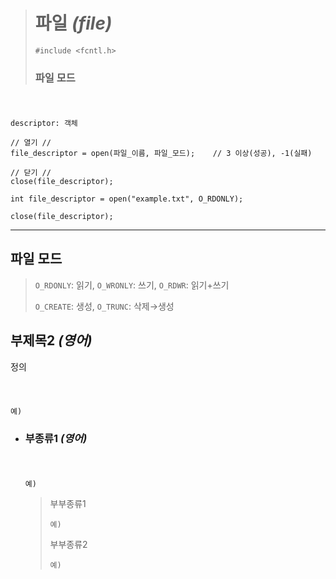># 파일 *(file)*
>`#include <fcntl.h>`
>
>### 파일 모드
###### <img src = ''>
```angular2html
descriptor: 객체

// 열기 //
file_descriptor = open(파일_이름, 파일_모드);    // 3 이상(성공), -1(실패)

// 닫기 //
close(file_descriptor);

```
```
int file_descriptor = open("example.txt", O_RDONLY);

close(file_descriptor);
```
---

## 파일 모드
>`O_RDONLY`: 읽기, `O_WRONLY`: 쓰기, `O_RDWR`: 읽기+쓰기
> 
>`O_CREATE`: 생성, `O_TRUNC`: 삭제→생성 
> 
> 


## 부제목2 *(영어)*
정의
###### <img src = ''>
```angular2html
예)
```

+ ### 부종류1 *(영어)*
  ###### <img src = ''>
  ```
  예)
  ```
  >부부종류1
  >```
  >예)
  >```
  >
  >부부종류2
  >```
  >예)
  >```